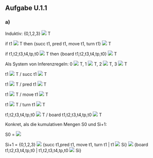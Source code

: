  ## Aufgabe U.1.1
 ### a)
 Induktiv: {0,1,2,3} <img src="https://render.githubusercontent.com/render/math?math=\subseteq "> T
 
if t1 <img src="https://render.githubusercontent.com/render/math?math=\in "> T then {succ t1, pred t1, move t1, turn t1} <img src="https://render.githubusercontent.com/render/math?math=\in ">  T
 
if t1,t2,t3,t4,tp,t0 <img src="https://render.githubusercontent.com/render/math?math=\in "> T then {board t1,t2,t3,t4,tp,t0} <img src="https://render.githubusercontent.com/render/math?math=\in ">  T
 
 Als System von Inferenzregeln: 0 <img src="https://render.githubusercontent.com/render/math?math=\in "> T, 1 <img src="https://render.githubusercontent.com/render/math?math=\in "> T, 2 <img src="https://render.githubusercontent.com/render/math?math=\in "> T, 3 <img src="https://render.githubusercontent.com/render/math?math=\in "> T
 
 t1 <img src="https://render.githubusercontent.com/render/math?math=\in "> T / succ t1 <img src="https://render.githubusercontent.com/render/math?math=\in "> T
 
 t1 <img src="https://render.githubusercontent.com/render/math?math=\in "> T / pred t1 <img src="https://render.githubusercontent.com/render/math?math=\in "> T
 
 t1 <img src="https://render.githubusercontent.com/render/math?math=\in "> T / move t1 <img src="https://render.githubusercontent.com/render/math?math=\in "> T
 
 t1 <img src="https://render.githubusercontent.com/render/math?math=\in "> T / turn t1 <img src="https://render.githubusercontent.com/render/math?math=\in "> T
 
 t1,t2,t3,t4,tp,t0 <img src="https://render.githubusercontent.com/render/math?math=\in "> T / board t1,t2,t3,t4,tp,t0 <img src="https://render.githubusercontent.com/render/math?math=\in ">  T
	
	
 Konkret, als die kumulativen Mengen S0 und Si+1:
 
 S0 =  <img src="https://render.githubusercontent.com/render/math?math=\emptyset ">
 
 Si+1 = {0,1,2,3} <img src="https://render.githubusercontent.com/render/math?math=\cup "> {succ t1,pred t1, move t1, turn t1 | t1 <img src="https://render.githubusercontent.com/render/math?math=\in "> Si} <img src="https://render.githubusercontent.com/render/math?math=\cup "> {board t1,t2,t3,t4,tp,t0 | t1,t2,t3,t4,tp,t0 <img src="https://render.githubusercontent.com/render/math?math=\in "> Si}

